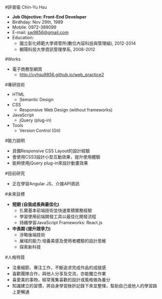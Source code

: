 #許晉瑜 Chin-Yu Hsu

- **Job Objective: Front-End Developer**
- Birdhday: Nov 29th, 1989
- Mobile: 0972-389099
- E-mail: sw9856@gmail.com
- Education: 
	- 國立彰化師範大學資管所(數位內容科技與管理組), 2012-2014
	- 朝陽科技大學資訊管理學系, 2008-2012


#Works

- 電子商務型網頁 	
	- http://cyhsu9856.github.io/web_practice2
	
 
#專研技術

- HTML
	- Semantic Design
- CSS
	- Responsive Web Design (without frameworks)
- JavaScript
	- jQuery (plug-in)
- Tools
	- Version Control (Git)


#能力說明

- 具備Responsive CSS Layout的設計經驗
- 會使用CSS3設計小型互動效果，提升使用體驗
- 能夠使用jQuery plug-in來設計動畫效果


#目前研究

- 正在學習Angular JS、介接API資訊


#未來目標

- **短期 (自我成長與最佳化)**
	- 扎實基本前端技術並快速累積實務經驗
	- 學習使用前端開發工具以最佳化開發流程
	- 持續學習JavaScript Frameworks: React.js
- **中長期 (提升競爭力)**
	- 涉略後端技術
	- 展域的能力:培養美感及使用者體驗的設計思維
    - 探索新科技

#人格特質

- 注重細節、專注工作，不斷追求完成作品的成就感
- 喜歡團隊合作，與他人分享及交流，亦能獨立作業
- 喜愛美的事物，經常蒐集喜歡的設計或風格做為養分
- 知識建立的習慣，將自身學習挫折記錄下來並整理，幫助自己或他人的學習路上更暢通





